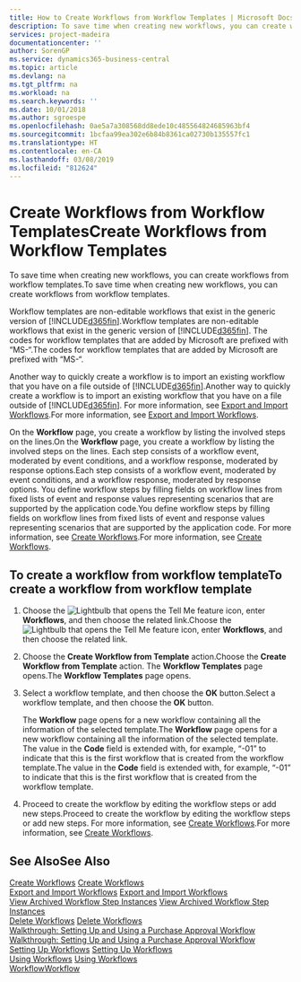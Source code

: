 ```yaml
---
title: How to Create Workflows from Workflow Templates | Microsoft Docs
description: To save time when creating new workflows, you can create workflows from workflow templates.
services: project-madeira
documentationcenter: ''
author: SorenGP
ms.service: dynamics365-business-central
ms.topic: article
ms.devlang: na
ms.tgt_pltfrm: na
ms.workload: na
ms.search.keywords: ''
ms.date: 10/01/2018
ms.author: sgroespe
ms.openlocfilehash: 0ae5a7a308568dd8ede10c485564824685963bf4
ms.sourcegitcommit: 1bcfaa99ea302e6b84b8361ca02730b135557fc1
ms.translationtype: HT
ms.contentlocale: en-CA
ms.lasthandoff: 03/08/2019
ms.locfileid: "812624"
---
```

# <a name="create-workflows-from-workflow-templates"></a><span data-ttu-id="3d29a-103">Create Workflows from Workflow Templates</span><span class="sxs-lookup"><span data-stu-id="3d29a-103">Create Workflows from Workflow Templates</span></span>
<span data-ttu-id="3d29a-104">To save time when creating new workflows, you can create workflows from workflow templates.</span><span class="sxs-lookup"><span data-stu-id="3d29a-104">To save time when creating new workflows, you can create workflows from workflow templates.</span></span>  

 <span data-ttu-id="3d29a-105">Workflow templates are non-editable workflows that exist in the generic version of [!INCLUDE[d365fin](includes/d365fin_md.md)].</span><span class="sxs-lookup"><span data-stu-id="3d29a-105">Workflow templates are non-editable workflows that exist in the generic version of [!INCLUDE[d365fin](includes/d365fin_md.md)].</span></span> <span data-ttu-id="3d29a-106">The codes for workflow templates that are added by Microsoft are prefixed with “MS-“.</span><span class="sxs-lookup"><span data-stu-id="3d29a-106">The codes for workflow templates that are added by Microsoft are prefixed with “MS-“.</span></span>  

 <span data-ttu-id="3d29a-107">Another way to quickly create a workflow is to import an existing workflow that you have on a file outside of [!INCLUDE[d365fin](includes/d365fin_md.md)].</span><span class="sxs-lookup"><span data-stu-id="3d29a-107">Another way to quickly create a workflow is to import an existing workflow that you have on a file outside of [!INCLUDE[d365fin](includes/d365fin_md.md)].</span></span> <span data-ttu-id="3d29a-108">For more information, see [Export and Import Workflows](across-how-to-export-and-import-workflows.md).</span><span class="sxs-lookup"><span data-stu-id="3d29a-108">For more information, see [Export and Import Workflows](across-how-to-export-and-import-workflows.md).</span></span>  

<span data-ttu-id="3d29a-109">On the **Workflow** page, you create a workflow by listing the involved steps on the lines.</span><span class="sxs-lookup"><span data-stu-id="3d29a-109">On the **Workflow** page, you create a workflow by listing the involved steps on the lines.</span></span> <span data-ttu-id="3d29a-110">Each step consists of a workflow event, moderated by event conditions, and a workflow response, moderated by response options.</span><span class="sxs-lookup"><span data-stu-id="3d29a-110">Each step consists of a workflow event, moderated by event conditions, and a workflow response, moderated by response options.</span></span> <span data-ttu-id="3d29a-111">You define workflow steps by filling fields on workflow lines from fixed lists of event and response values representing scenarios that are supported by the application code.</span><span class="sxs-lookup"><span data-stu-id="3d29a-111">You define workflow steps by filling fields on workflow lines from fixed lists of event and response values representing scenarios that are supported by the application code.</span></span> <span data-ttu-id="3d29a-112">For more information, see [Create Workflows](across-how-to-create-workflows.md).</span><span class="sxs-lookup"><span data-stu-id="3d29a-112">For more information, see [Create Workflows](across-how-to-create-workflows.md).</span></span>  

## <a name="to-create-a-workflow-from-workflow-template"></a><span data-ttu-id="3d29a-113">To create a workflow from workflow template</span><span class="sxs-lookup"><span data-stu-id="3d29a-113">To create a workflow from workflow template</span></span>  
1.  <span data-ttu-id="3d29a-114">Choose the ![Lightbulb that opens the Tell Me feature](media/ui-search/search_small.png "Tell me what you want to do") icon, enter **Workflows**, and then choose the related link.</span><span class="sxs-lookup"><span data-stu-id="3d29a-114">Choose the ![Lightbulb that opens the Tell Me feature](media/ui-search/search_small.png "Tell me what you want to do") icon, enter **Workflows**, and then choose the related link.</span></span>  
2.  <span data-ttu-id="3d29a-115">Choose the **Create Workflow from Template** action.</span><span class="sxs-lookup"><span data-stu-id="3d29a-115">Choose the **Create Workflow from Template** action.</span></span> <span data-ttu-id="3d29a-116">The **Workflow Templates** page opens.</span><span class="sxs-lookup"><span data-stu-id="3d29a-116">The **Workflow Templates** page opens.</span></span>  
3.  <span data-ttu-id="3d29a-117">Select a workflow template, and then choose the **OK** button.</span><span class="sxs-lookup"><span data-stu-id="3d29a-117">Select a workflow template, and then choose the **OK** button.</span></span>  

     <span data-ttu-id="3d29a-118">The **Workflow** page opens for a new workflow containing all the information of the selected template.</span><span class="sxs-lookup"><span data-stu-id="3d29a-118">The **Workflow** page opens for a new workflow containing all the information of the selected template.</span></span> <span data-ttu-id="3d29a-119">The value in the **Code** field is extended with, for example, “-01” to indicate that this is the first workflow that is created from the workflow template.</span><span class="sxs-lookup"><span data-stu-id="3d29a-119">The value in the **Code** field is extended with, for example, “-01” to indicate that this is the first workflow that is created from the workflow template.</span></span>  
4.  <span data-ttu-id="3d29a-120">Proceed to create the workflow by editing the workflow steps or add new steps.</span><span class="sxs-lookup"><span data-stu-id="3d29a-120">Proceed to create the workflow by editing the workflow steps or add new steps.</span></span> <span data-ttu-id="3d29a-121">For more information, see [Create Workflows](across-how-to-create-workflows.md).</span><span class="sxs-lookup"><span data-stu-id="3d29a-121">For more information, see [Create Workflows](across-how-to-create-workflows.md).</span></span>  

## <a name="see-also"></a><span data-ttu-id="3d29a-122">See Also</span><span class="sxs-lookup"><span data-stu-id="3d29a-122">See Also</span></span>  
 <span data-ttu-id="3d29a-123">[Create Workflows](across-how-to-create-workflows.md) </span><span class="sxs-lookup"><span data-stu-id="3d29a-123">[Create Workflows](across-how-to-create-workflows.md) </span></span>  
 <span data-ttu-id="3d29a-124">[Export and Import Workflows](across-how-to-export-and-import-workflows.md) </span><span class="sxs-lookup"><span data-stu-id="3d29a-124">[Export and Import Workflows](across-how-to-export-and-import-workflows.md) </span></span>  
 <span data-ttu-id="3d29a-125">[View Archived Workflow Step Instances](across-how-to-view-archived-workflow-step-instances.md) </span><span class="sxs-lookup"><span data-stu-id="3d29a-125">[View Archived Workflow Step Instances](across-how-to-view-archived-workflow-step-instances.md) </span></span>  
 <span data-ttu-id="3d29a-126">[Delete Workflows](across-how-to-delete-workflows.md) </span><span class="sxs-lookup"><span data-stu-id="3d29a-126">[Delete Workflows](across-how-to-delete-workflows.md) </span></span>  
 <span data-ttu-id="3d29a-127">[Walkthrough: Setting Up and Using a Purchase Approval Workflow](walkthrough-setting-up-and-using-a-purchase-approval-workflow.md) </span><span class="sxs-lookup"><span data-stu-id="3d29a-127">[Walkthrough: Setting Up and Using a Purchase Approval Workflow](walkthrough-setting-up-and-using-a-purchase-approval-workflow.md) </span></span>  
 <span data-ttu-id="3d29a-128">[Setting Up Workflows](across-set-up-workflows.md) </span><span class="sxs-lookup"><span data-stu-id="3d29a-128">[Setting Up Workflows](across-set-up-workflows.md) </span></span>  
 <span data-ttu-id="3d29a-129">[Using Workflows](across-use-workflows.md) </span><span class="sxs-lookup"><span data-stu-id="3d29a-129">[Using Workflows](across-use-workflows.md) </span></span>  
 [<span data-ttu-id="3d29a-130">Workflow</span><span class="sxs-lookup"><span data-stu-id="3d29a-130">Workflow</span></span>](across-workflow.md)   
